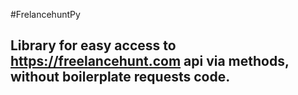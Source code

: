 #FrelancehuntPy

  Library for easy access to https://freelancehunt.com api via methods, without boilerplate requests code. 
---
